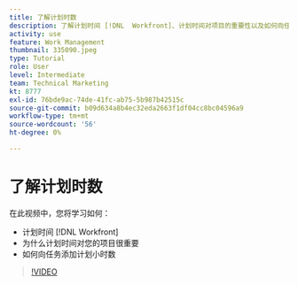 ```yaml
---
title: 了解计划时数
description: 了解计划时间 [!DNL  Workfront]、计划时间对项目的重要性以及如何向任务添加计划时间的原因。
activity: use
feature: Work Management
thumbnail: 335090.jpeg
type: Tutorial
role: User
level: Intermediate
team: Technical Marketing
kt: 8777
exl-id: 76bde9ac-74de-41fc-ab75-5b987b42515c
source-git-commit: b09d634a8b4ec32eda2663f1df04cc8bc04596a9
workflow-type: tm+mt
source-wordcount: '56'
ht-degree: 0%

---
```


# 了解计划时数

在此视频中，您将学习如何：

* 计划时间 [!DNL  Workfront]
* 为什么计划时间对您的项目很重要
* 如何向任务添加计划小时数

>[!VIDEO](https://video.tv.adobe.com/v/335090/?quality=12)


<!---
learn more urls:
Overview of task duration and duration type
Planned hours overview
--->
